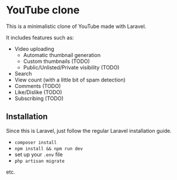 # YouTube clone

This is a minimalistic clone of YouTube made with Laravel.

It includes features such as:

- Video uploading
    - Automatic thumbnail generation
    - Custom thumbnails (TODO)
    - Public/Unlisted/Private visibility (TODO)
- Search
- View count (with a little bit of spam detection)
- Comments (TODO)
- Like/Dislike (TODO)
- Subscribing (TODO)

## Installation

Since this is Laravel, just follow the regular Laravel installation guide.

- `composer install`
- `npm install && npm run dev`
- set up your `.env` file
- `php artisan migrate`

etc.
